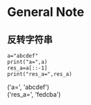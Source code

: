 # General Note

## 反转字符串

```
a="abcdef"
print("a=",a)
res_a=a[::-1]
print("res_a=",res_a)
```
('a=', 'abcdef')  
('res_a=', 'fedcba')